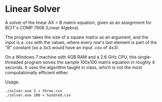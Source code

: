Linear Solver
=============

A solver of the linear AX = B matrix equation, given as an assignment for
BCIT's COMP 7908 (Linear Algebra).

The program takes the size of a square matrix as an argument, and the input
is a .csv with the values, where every row's last element is part of the
"B" constant (so a 3x3 would have an input .csv of 4x3).

On a Windows 7 machine with 4GB RAM and a 2.6 GHz CPU, this single-threaded
program solves the sample 100x100 matrix equation in roughly 4 seconds. It uses
the algorithm taught in class, which is not the most computationally efficient
either.

Usage: 
```
./solver.exe 3 < three.csv
./solver.exe 100 < hundred.csv
```
